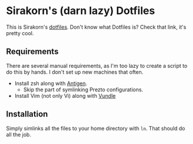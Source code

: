 # Sirakorn's (darn lazy) Dotfiles

This is Sirakorn's [dotfiles](https://dotfiles.github.io/). Don't know what Dotfiles is? Check that link, it's pretty cool.

## Requirements

There are several manual requirements, as I'm too lazy to create a script to do this by hands. I don't set up new machines that often.

* Install zsh along with [Antigen](https://github.com/zsh-users/antigen).
    * Skip the part of symlinking Prezto configurations.
* Install Vim (not only Vi) along with [Vundle](https://github.com/VundleVim/Vundle.vim)

## Installation

Simply simlinks all the files to your home directory with `ln`. That should do all the job.
